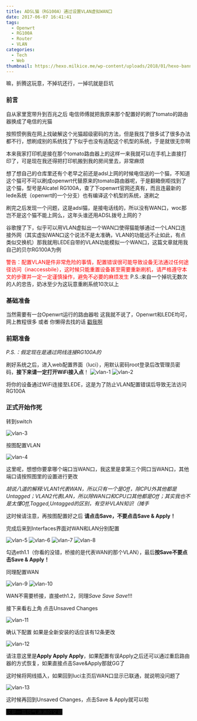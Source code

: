 ```yaml
---
title: ADSL猫（RG100A）通过设置VLAN虚拟WAN口
date: 2017-06-07 16:41:41 
tags:
  - Openwrt
  - RG100A
  - Router
  - VLAN
categories:
  - Tech
  - Web
thumbnail: https://hexo.milkice.me/wp-content/uploads/2018/01/hexo-banner-simulate-wan-ports-via-vlan-on-rg100a.png
---
```


嘛，折腾这玩意，不掉坑还行，一掉坑就是巨坑

### 前言
自从家里宽带升到百兆之后
电信师傅就把我原来那个配置好的刷了tomato的路由器换成了电信的光猫

按照惯例我在网上找破解这个光猫超级密码的方法，但是我找了很多试了很多办法都不行，想刷成别的系统找了下似乎也没有适配这个机型的系统，于是就很无奈啊

本来我家打印机是接在那个tomato路由器上的这样一来我就可以在手机上直接打印了，可是现在我还得把打印机搬到我的房间里去，非常麻烦

想了想自己的仓库里还有个老早之前还是adsl上网的时候电信送的一个猫，不知道这个猫可不可以刷成openwrt代替原来的tomato路由器呢，于是翻箱倒柜找到了这个猫，型号是Alcatel RG100A，查了下openwrt官网还真有，而且连最新的lede系统（openwrt的一个分支）也有编译这个机型的系统，遂刷之

刷完之后发现一个问题，这是adsl猫，是接电话线的，所以没有WAN口，woc那岂不是这个猫不能上网么，这年头谁还用ADSL拨号上网的？

谷歌搜了下，似乎可以用VLAN虚拟出一个WAN口使得猫能够通过一个LAN口连接外网（其实虚拟WAN口这个说法不是太准确，VLAN的功能远不止如此，有点类似交换机）那我就用LEDE自带的VLAN功能模拟一个WAN口，这篇文章就用我自己的贝尔RG100A为例

<span style="color: red;">警告：配置VLAN是件非常危险的事情，配置错误很可能导致设备无法通过任何途径访问（inaccessbile），这时候只能重置设备甚至需要重新刷机，请严格遵守本文的步骤并一定一定谨慎操作，避免不必要的麻烦发生</span>
P.S.:来自一个掉坑无数次的人的忠告，奶冰至少为这玩意重刷系统10次以上

### 基础准备

当然需要有一台Openwrt运行的路由器啦
这我就不说了，Openwrt和LEDE均可，网上教程很多
或者 你懒得去找的话
[戳我啊](http://lmgtfy.com/?q=%E6%80%8E%E4%B9%88%E5%88%B7Openwrt)

### 前期准备
*P.S.：假定现在是通过网线连接RG100A的*

刷好系统之后，进入web配置界面（luci），用默认密码root登录后改管理员密码，**接下来请一定打开WiFi接入点**！
![vlan-1](https://hexo.milkice.me/wp-content/uploads/2017/06/openwrt-vlan-1.jpg)
![vlan-2](https://hexo.milkice.me/wp-content/uploads/2017/06/openwrt-vlan-2.jpg)

将你的设备通过WiFi连接至LEDE，这是为了防止VLAN配置错误后导致无法访问RG100A

### 正式开始作死
转到switch

![vlan-3](https://hexo.milkice.me/wp-content/uploads/2017/06/openwrt-vlan-3.jpg)

按图配置VLAN

![vlan-4](https://hexo.milkice.me/wp-content/uploads/2017/06/openwrt-vlan-4.jpg)

这里呢，想想你要拿哪个端口当WAN口，我这里是拿第三个网口当WAN口，其他端口请按照图里的设置进行更改 

*胡说八道的解释:VLAN1代表WAN，所以只有一个是Off，除CPU外其他都是Untagged；VLAN2代表LAN，所以除WAN口和CPU口其他都是Off；其实我也不是太懂Off,Tagged,Untagged的区别，有空补VLAN知识（摊手*

这时候请注意，再按图配置好之后 **请点击Save，不要点击Save & Apply！**

完成后来到Interfaces界面对WAN和LAN分别配置

![vlan-5](https://hexo.milkice.me/wp-content/uploads/2017/06/openwrt-vlan-5.jpg)
![vlan-6](https://hexo.milkice.me/wp-content/uploads/2017/06/openwrt-vlan-6.jpg)
![vlan-7](https://hexo.milkice.me/wp-content/uploads/2017/06/openwrt-vlan-7.jpg)
![vlan-8](https://hexo.milkice.me/wp-content/uploads/2017/06/openwrt-vlan-8.jpg)

勾选eth1.1（你看的没错，桥接的是代表WAN的那个VLAN），最后**按Save不要点击Save & Apply！**

同理配置WAN

![vlan-9](https://hexo.milkice.me/wp-content/uploads/2017/06/openwrt-vlan-9.jpg)
![vlan-10](https://hexo.milkice.me/wp-content/uploads/2017/06/openwrt-vlan-10.jpg)

WAN不需要桥接，直接eth1.2，同理*Save Save Save*!!!

接下来看右上角 点击Unsaved Changes

![vlan-11](https://hexo.milkice.me/wp-content/uploads/2017/06/openwrt-vlan-11.jpg)

确认下配置 如果是全新安装的话应该有12条更改

![vlan-12](https://hexo.milkice.me/wp-content/uploads/2017/06/openwrt-vlan-12.jpg)

请注意这里是**Apply Apply Apply**，如果配置有误Apply之后还可以通过重启路由器的方式恢复，如果直接点击Save&Apply那就GG了

这时候将网线插入，如果回到luci主页后WAN口显示已联通，就说明没问题了

![vlan-13](https://hexo.milkice.me/wp-content/uploads/2017/06/openwrt-vlan-13.jpg)

这时候再回到Unsaved Changes，点击Save & Apply就可以啦 

<span style="background-color: black;">这是一篇怨气满满的文章</span>
